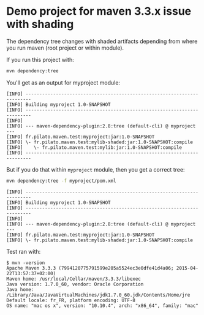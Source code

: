 Demo project for maven 3.3.x issue with shading
=====================


The dependency tree changes with shaded artifacts depending from where you run maven (root project or within module).

If you run this project with:

```sh
mvn dependency:tree
```

You'll get as an output for myproject module:

```
[INFO] ------------------------------------------------------------------------
[INFO] Building myproject 1.0-SNAPSHOT
[INFO] ------------------------------------------------------------------------
[INFO] 
[INFO] --- maven-dependency-plugin:2.8:tree (default-cli) @ myproject ---
[INFO] fr.pilato.maven.test:myproject:jar:1.0-SNAPSHOT
[INFO] \- fr.pilato.maven.test:mylib-shaded:jar:1.0-SNAPSHOT:compile
[INFO]    \- fr.pilato.maven.test:mylib:jar:1.0-SNAPSHOT:compile
[INFO] ------------------------------------------------------------------------
```

But if you do that within `myproject` module, then you get a correct tree:

```sh
mvn dependency:tree -f myproject/pom.xml
```

```
[INFO] ------------------------------------------------------------------------
[INFO] Building myproject 1.0-SNAPSHOT
[INFO] ------------------------------------------------------------------------
[INFO] 
[INFO] --- maven-dependency-plugin:2.8:tree (default-cli) @ myproject ---
[INFO] fr.pilato.maven.test:myproject:jar:1.0-SNAPSHOT
[INFO] \- fr.pilato.maven.test:mylib-shaded:jar:1.0-SNAPSHOT:compile
```

Test ran with:

```
$ mvn -version
Apache Maven 3.3.3 (7994120775791599e205a5524ec3e0dfe41d4a06; 2015-04-22T13:57:37+02:00)
Maven home: /usr/local/Cellar/maven/3.3.3/libexec
Java version: 1.7.0_60, vendor: Oracle Corporation
Java home: /Library/Java/JavaVirtualMachines/jdk1.7.0_60.jdk/Contents/Home/jre
Default locale: fr_FR, platform encoding: UTF-8
OS name: "mac os x", version: "10.10.4", arch: "x86_64", family: "mac"
```


